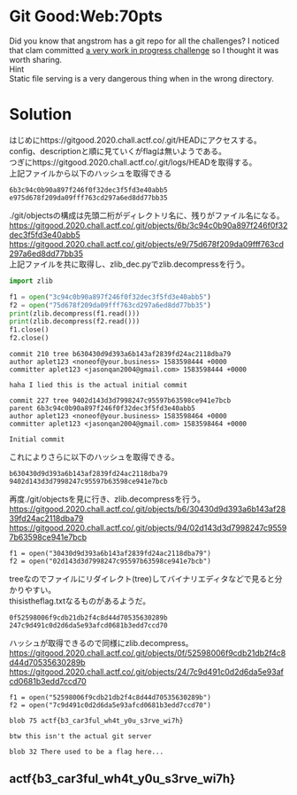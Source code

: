 # Git Good:Web:70pts
Did you know that angstrom has a git repo for all the challenges? I noticed that clam committed [a very work in progress challenge](https://gitgood.2020.chall.actf.co/) so I thought it was worth sharing.  
Hint  
Static file serving is a very dangerous thing when in the wrong directory.  

# Solution
はじめにhttps://gitgood.2020.chall.actf.co/.git/HEADにアクセスする。  
config、descriptionと順に見ていくがflagは無いようである。  
つぎにhttps://gitgood.2020.chall.actf.co/.git/logs/HEADを取得する。  
上記ファイルから以下のハッシュを取得できる  
```text
6b3c94c0b90a897f246f0f32dec3f5fd3e40abb5
e975d678f209da09fff763cd297a6ed8dd77bb35
```
./git/objectsの構成は先頭二桁がディレクトリ名に、残りがファイル名になる。  
https://gitgood.2020.chall.actf.co/.git/objects/6b/3c94c0b90a897f246f0f32dec3f5fd3e40abb5  
https://gitgood.2020.chall.actf.co/.git/objects/e9/75d678f209da09fff763cd297a6ed8dd77bb35  
上記ファイルを共に取得し、zlib_dec.pyでzlib.decompressを行う。  
```python:zlib_dec.py
import zlib

f1 = open("3c94c0b90a897f246f0f32dec3f5fd3e40abb5")
f2 = open("75d678f209da09fff763cd297a6ed8dd77bb35")
print(zlib.decompress(f1.read()))
print(zlib.decompress(f2.read()))
f1.close()
f2.close()
```
```text:出力
commit 210 tree b630430d9d393a6b143af2839fd24ac2118dba79
author aplet123 <noneof@your.business> 1583598444 +0000
committer aplet123 <jasonqan2004@gmail.com> 1583598444 +0000

haha I lied this is the actual initial commit

commit 227 tree 9402d143d3d7998247c95597b63598ce941e7bcb
parent 6b3c94c0b90a897f246f0f32dec3f5fd3e40abb5
author aplet123 <noneof@your.business> 1583598464 +0000
committer aplet123 <jasonqan2004@gmail.com> 1583598464 +0000

Initial commit

```
これによりさらに以下のハッシュを取得できる。  
```text
b630430d9d393a6b143af2839fd24ac2118dba79
9402d143d3d7998247c95597b63598ce941e7bcb
```
再度./git/objectsを見に行き、zlib.decompressを行う。  
https://gitgood.2020.chall.actf.co/.git/objects/b6/30430d9d393a6b143af2839fd24ac2118dba79  
https://gitgood.2020.chall.actf.co/.git/objects/94/02d143d3d7998247c95597b63598ce941e7bcb  
```python:zlib_dec.py(差分)
f1 = open("30430d9d393a6b143af2839fd24ac2118dba79")
f2 = open("02d143d3d7998247c95597b63598ce941e7bcb")
```
treeなのでファイルにリダイレクト(tree)してバイナリエディタなどで見ると分かりやすい。  
thisistheflag.txtなるものがあるようだ。  
```text
0f52598006f9cdb21db2f4c8d44d70535630289b
247c9d491c0d2d6da5e93afcd0681b3edd7ccd70
```
ハッシュが取得できるので同様にzlib.decompress。
https://gitgood.2020.chall.actf.co/.git/objects/0f/52598006f9cdb21db2f4c8d44d70535630289b  
https://gitgood.2020.chall.actf.co/.git/objects/24/7c9d491c0d2d6da5e93afcd0681b3edd7ccd70  
```python:zlib_dec.py(差分2)
f1 = open("52598006f9cdb21db2f4c8d44d70535630289b")
f2 = open("7c9d491c0d2d6da5e93afcd0681b3edd7ccd70")
```
```text:出力2
blob 75 actf{b3_car3ful_wh4t_y0u_s3rve_wi7h}

btw this isn't the actual git server

blob 32 There used to be a flag here...

```

## actf{b3_car3ful_wh4t_y0u_s3rve_wi7h}